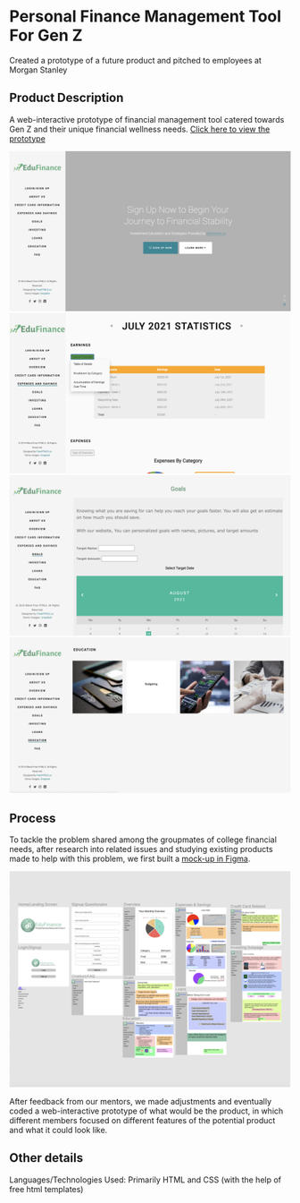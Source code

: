 # Personal Finance Management Tool For Gen Z
Created a prototype of a future product and pitched to employees at Morgan Stanley
## Product Description
A web-interactive prototype of financial management tool catered towards Gen Z and their unique financial wellness needs.
[Click here to view the prototype](https://codenamemadison.github.io/EduFinance/)

![Home Page](/README_images/home_page.png)
![Stat Page](/README_images/stat_page.png)
![Goals Page](/README_images/goals_page.png)
![Education Page](/README_images/education_page.png)

## Process
To tackle the problem shared among the groupmates of college financial needs, after research into related issues and studying existing products made to help with this problem, we first built a [mock-up in Figma](https://www.figma.com/file/bwwuSkIDYUr5Y5vohw4dLK/Wireframe?node-id=0%3A1). 

![Screenshot of Figma mock-up](/README_images/figma_screenshot.png)

After feedback from our mentors, we made adjustments and eventually coded a web-interactive prototype of what would be the product, in which different members focused on different features of the potential product and what it could look like.

## Other details
Languages/Technologies Used: Primarily HTML and CSS (with the help of free html templates)


